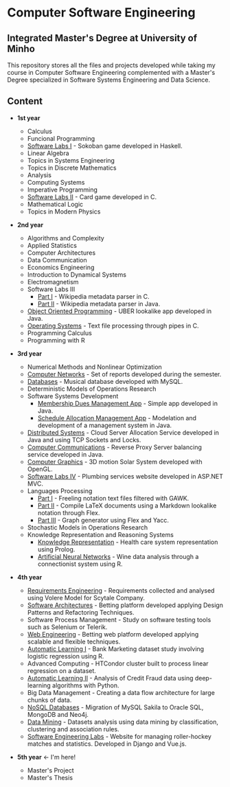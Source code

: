# Computer Software Engineering 

## Integrated Master's Degree at University of Minho

This repository stores all the files and projects developed while taking my course in Computer Software Engineering complemented with a Master's Degree specialized in Software Systems Engineering and Data Science.

## Content

* **1st year**
  - Calculus
  - Funcional Programming
  - [Software Labs I](https://github.com/VitorPeixoto97/Sokoban) - Sokoban game developed in Haskell.
  - Linear Algebra
  - Topics in Systems Engineering
  - Topics in Discrete Mathematics
  - Analysis
  - Computing Systems
  - Imperative Programming
  - [Software Labs II](https://github.com/VitorPeixoto97/Big-Two) - Card game developed in C.
  - Mathematical Logic
  - Topics in Modern Physics

* **2nd year**
  - Algorithms and Complexity
  - Applied Statistics
  - Computer Architectures
  - Data Communication
  - Economics Engineering
  - Introduction to Dynamical Systems
  - Electromagnetism
  - Software Labs III
    - [Part I](https://github.com/VitorPeixoto97/Wikipedia-Parser-I) - Wikipedia metadata parser in C.
    - [Part II](https://github.com/VitorPeixoto97/Wikipedia-Parser-II) - Wikipedia metadata parser in Java.
  - [Object Oriented Programming](https://github.com/VitorPeixoto97/UMeR) - UBER lookalike app developed in Java.
  - [Operating Systems](https://github.com/VitorPeixoto97/Notebook-Processor) - Text file processing through pipes in C.
  - Programming Calculus
  - Programming with R

* **3rd year**
  - Numerical Methods and Nonlinear Optimization
  - [Computer Networks](https://github.com/VitorPeixoto97/Computer-Networking-Reports) - Set of reports developed during the semester.
  - [Databases](https://github.com/VitorPeixoto97/MuDBa) - Musical database developed with MySQL.
  - Deterministic Models of Operations Research
  - Software Systems Development
    - [Membership Dues Management App](https://github.com/VitorPeixoto97/Membership-Dues-Management) - Simple app developed in Java.
    - [Schedule Allocation Management App](https://github.com/VitorPeixoto97/Schedule-Allocation-Management) - Modelation and development of a management system in Java.
  - [Distributed Systems](https://github.com/Tibblue/Projeto-SD) - Cloud Server Allocation Service developed in Java and using TCP Sockets and Locks.
  - [Computer Communications](https://github.com/VitorPeixoto97/Reverse-Proxy-Server) - Reverse Proxy Server balancing service developed in Java.
  - [Computer Graphics](https://github.com/VitorPeixoto97/Solar-System) - 3D motion Solar System developed with OpenGL.
  - [Software Labs IV](https://github.com/VitorPeixoto97/Antonio-Canalizador) - Plumbing services website developed in ASP.NET MVC.
  - Languages Processing
    - [Part I](https://github.com/VitorPeixoto97/GAWK-Text-Filter) - Freeling notation text files filtered with GAWK.
    - [Part II](https://github.com/VitorPeixoto97/Markdown-Lookalike-Notation) - Compile LaTeX documents using a Markdown lookalike notation through Flex.
    - [Part III](https://github.com/VitorPeixoto97/Graph-Generator) - Graph generator using Flex and Yacc.
  - Stochastic Models in Operations Research
  - Knowledge Representation and Reasoning Systems
    - [Knowledge Representation](https://github.com/VitorPeixoto97/Health-Care-Knowledge-Representation) - Health care system representation using Prolog.
    - [Artificial Neural Networks](https://github.com/VitorPeixoto97/Artificial-Neural-Networks) - Wine data analysis through a connectionist system using R.

* **4th year**
  - [Requirements Engineering](https://github.com/diisnc/Credit_Risk_Analysis_1819) - Requirements collected and analysed using Volere Model for Scytale Company.
  - [Software Architectures](https://github.com/VitorPeixoto97/BetESS-Betting-Platform) - Betting platform developed applying Design Patterns and Refactoring Techniques.
  - Software Process Management - Study on software testing tools such as Selenium or Telerik.
  - [Web Engineering](https://github.com/VitorPeixoto97/BetESS-Web-Platform) - Betting web platform developed applying scalable and flexible techniques.
  - [Automatic Learning I](https://github.com/VitorPeixoto97/Bank-Marketing) - Bank Marketing dataset study involving logistic regression using R.
  - Advanced Computing - HTCondor cluster built to process linear regression on a dataset.
  - [Automatic Learning II](https://github.com/mamonteiro-brg/Credit-Card-Fraud) - Analysis of Credit Fraud data using deep-learning algorithms with Python.
  - Big Data Management - Creating a data flow architecture for large chunks of data.
  - [NoSQL Databases](https://github.com/VitorPeixoto97/Sakila-NoSQL) - Migration of MySQL Sakila to Oracle SQL, MongoDB and Neo4j.
  - [Data Mining](https://github.com/VitorPeixoto97/Data-Mining) - Datasets analysis using data mining by classification, clustering and association rules.
  - [Software Engineering Labs](https://github.com/VitorPeixoto97/LEI) - Website for managing roller-hockey matches and statistics. Developed in Django and Vue.js.
  
* **5th year** ← I'm here!
  - Master's Project
  - Master's Thesis
